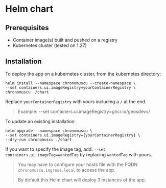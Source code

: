# Helm chart

## Prerequisites

- Container image(s) built and pushed on a registry
- Kubernetes cluster (tested on 1.27)

## Installation

To deploy the app on a kubernetes cluster, from the kubernetes directory:

```
helm install --namespace chronomuscu --create-namespace \
--set containers.ui.imageRegistry=yourContainerRegistry \
chronomuscu ./chart
```

Replace `yourContainerRegistry` with yours including a `/` at the end.

> Example: --set containers.ui.imageRegistry=ghcr.io/geosdevs/

To update an existing installation:

```
helm upgrade --namespace chronomuscu \
--set containers.ui.imageRegistry={yourContainerRegistry} \
--dry-run chronomuscu ./chart
```

If you want to specify the image tag, add: `--set containers.ui.imageTag=wantedTag` by replacing `wantedTag` with yours.

> You may have to configure your hosts file with the FQDN `chronomuscu.ingress.local` to access the app.

> By default this Helm chart will deploy 3 instances of the app.
